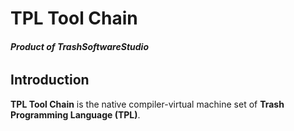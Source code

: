 # TPL Tool Chain

###### **_Product of TrashSoftwareStudio_**

## Introduction

**TPL Tool Chain** is the native compiler-virtual machine set of **Trash Programming Language (TPL)**.

